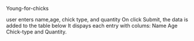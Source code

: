 Young-for-chicks 

user enters name,age, chick type, and quantity
On click Submit, the data is added to the table below
It dispays each entry with colums: Name Age Chick-type and Quantity.
